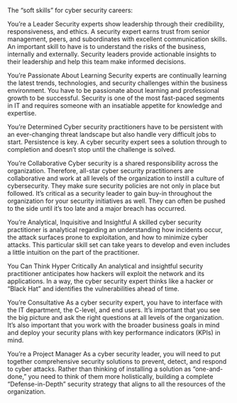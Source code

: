 The “soft skills” for cyber security careers:
 
 You’re a Leader
Security experts show leadership through their credibility, responsiveness, and ethics. A security expert earns trust from senior management, peers, and subordinates with excellent communication skills. An important skill to have is to understand the risks of the business, internally and externally. Security leaders provide actionable insights to their leadership and help this team make informed decisions.

 You’re Passionate About Learning
Security experts are continually learning the latest trends, technologies, and security challenges within the business environment. You have to be passionate about learning and professional growth to be successful. Security is one of the most fast-paced segments in IT and requires someone with an insatiable appetite for knowledge and expertise.




You’re Determined
Cyber security practitioners have to be persistent with an ever-changing threat landscape but also handle very difficult jobs to start. Persistence is key. A cyber security expert sees a solution through to completion and doesn’t stop until the challenge is solved.

You’re Collaborative
Cyber security is a shared responsibility across the organization. Therefore, all-star cyber security practitioners are collaborative and work at all levels of the organization to instill a culture of cybersecurity. They make sure security policies are not only in place but followed. It’s critical as a security leader to gain buy-in throughout the organization for your security initiatives as well. They can often be pushed to the side until it’s too late and a major breach has occurred.

You’re Analytical, Inquisitive and Insightful
A skilled cyber security practitioner is analytical regarding an understanding how incidents occur, the attack surfaces prone to exploitation, and how to minimize cyber attacks. This particular skill set can take years to develop and even includes a little intuition on the part of the practitioner.

 You Can Think Hyper Critically
An analytical and insightful security practitioner anticipates how hackers will exploit the network and its applications. In a way, the cyber security expert thinks like a hacker or “Black Hat” and identifies the vulnerabilities ahead of time.

 You’re Consultative
As a cyber security expert, you have to interface with the IT department, the C-level, and end users. It’s important that you see the big picture and ask the right questions at all levels of the organization. It’s also important that you work with the broader business goals in mind and deploy your security plans with key performance indicators (KPIs) in mind.

 You’re a Project Manager
As a cyber security leader, you will need to put together comprehensive security solutions to prevent, detect, and respond to cyber attacks. Rather than thinking of installing a solution as “one-and-done,” you need to think of them more holistically, building a complete “Defense-in-Depth” security strategy that aligns to all the resources of the organization.

